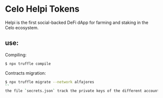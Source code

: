 

# Celo Helpi Tokens

Helpi is the first social-backed DeFi dApp for farming and staking in the Celo ecosystem. 

## use:

Compiling:

```bash
$ npx truffle compile
```

Contracts migration:
```bash
$ npx truffle migrate --network alfajores
``
the file `secrets.json` track the private keys of the different accounts, you need to change or add Cellos to make a first deployment.